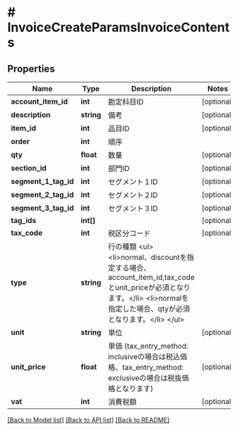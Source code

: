 # # InvoiceCreateParamsInvoiceContents

## Properties

Name | Type | Description | Notes
------------ | ------------- | ------------- | -------------
**account_item_id** | **int** | 勘定科目ID | [optional]
**description** | **string** | 備考 | [optional]
**item_id** | **int** | 品目ID | [optional]
**order** | **int** | 順序 |
**qty** | **float** | 数量 | [optional]
**section_id** | **int** | 部門ID | [optional]
**segment_1_tag_id** | **int** | セグメント１ID | [optional]
**segment_2_tag_id** | **int** | セグメント２ID | [optional]
**segment_3_tag_id** | **int** | セグメント３ID | [optional]
**tag_ids** | **int[]** |  | [optional]
**tax_code** | **int** | 税区分コード | [optional]
**type** | **string** | 行の種類 &lt;ul&gt; &lt;li&gt;normal、discountを指定する場合、account_item_id,tax_codeとunit_priceが必須となります。&lt;/li&gt; &lt;li&gt;normalを指定した場合、qtyが必須となります。&lt;/li&gt; &lt;/ul&gt; |
**unit** | **string** | 単位 | [optional]
**unit_price** | **float** | 単価 (tax_entry_method: inclusiveの場合は税込価格、tax_entry_method: exclusiveの場合は税抜価格となります) | [optional]
**vat** | **int** | 消費税額 | [optional]

[[Back to Model list]](../../README.md#models) [[Back to API list]](../../README.md#endpoints) [[Back to README]](../../README.md)
